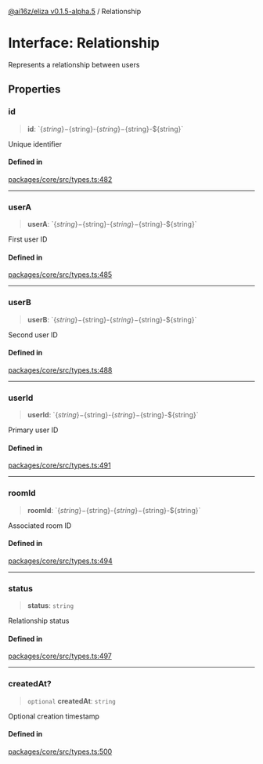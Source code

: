 [@ai16z/eliza v0.1.5-alpha.5](../index.md) / Relationship

# Interface: Relationship

Represents a relationship between users

## Properties

### id

> **id**: \`$\{string\}-$\{string\}-$\{string\}-$\{string\}-$\{string\}\`

Unique identifier

#### Defined in

[packages/core/src/types.ts:482](https://github.com/roschler/eliza/blob/main/packages/core/src/types.ts#L482)

***

### userA

> **userA**: \`$\{string\}-$\{string\}-$\{string\}-$\{string\}-$\{string\}\`

First user ID

#### Defined in

[packages/core/src/types.ts:485](https://github.com/roschler/eliza/blob/main/packages/core/src/types.ts#L485)

***

### userB

> **userB**: \`$\{string\}-$\{string\}-$\{string\}-$\{string\}-$\{string\}\`

Second user ID

#### Defined in

[packages/core/src/types.ts:488](https://github.com/roschler/eliza/blob/main/packages/core/src/types.ts#L488)

***

### userId

> **userId**: \`$\{string\}-$\{string\}-$\{string\}-$\{string\}-$\{string\}\`

Primary user ID

#### Defined in

[packages/core/src/types.ts:491](https://github.com/roschler/eliza/blob/main/packages/core/src/types.ts#L491)

***

### roomId

> **roomId**: \`$\{string\}-$\{string\}-$\{string\}-$\{string\}-$\{string\}\`

Associated room ID

#### Defined in

[packages/core/src/types.ts:494](https://github.com/roschler/eliza/blob/main/packages/core/src/types.ts#L494)

***

### status

> **status**: `string`

Relationship status

#### Defined in

[packages/core/src/types.ts:497](https://github.com/roschler/eliza/blob/main/packages/core/src/types.ts#L497)

***

### createdAt?

> `optional` **createdAt**: `string`

Optional creation timestamp

#### Defined in

[packages/core/src/types.ts:500](https://github.com/roschler/eliza/blob/main/packages/core/src/types.ts#L500)

